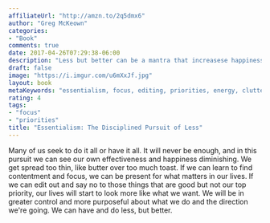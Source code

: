 ```yaml
---
affiliateUrl: "http://amzn.to/2q5dmx6"
author: "Greg McKeown"
categories:
- "Book"
comments: true
date: 2017-04-26T07:29:38-06:00
description: "Less but better can be a mantra that increasese happiness and focus in lives."
draft: false
image: "https://i.imgur.com/u6mXxJf.jpg"
layout: book
metaKeywords: "essentialism, focus, editing, priorities, energy, clutter"
rating: 4
tags:
- "focus"
- "priorities"
title: "Essentialism: The Disciplined Pursuit of Less"
---
```


Many of us seek to do it all or have it all.  It will never be enough, and in this pursuit we can see our own effectiveness and happiness diminishing.  We get spread too thin, like butter over too much toast.  If we can learn to find contentment and focus, we can be present for what matters in our lives.  If we can edit out and say no to those things that are good but not our top priority, our lives will start to look more like what we want.  We will be in greater control and more purposeful about what we do and the direction we're going.  We can have and do less, but better.

<!--more-->
